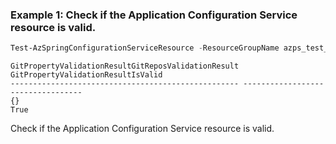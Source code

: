 ### Example 1: Check if the Application Configuration Service resource is valid.
```powershell
Test-AzSpringConfigurationServiceResource -ResourceGroupName azps_test_group_spring -ServiceName azps-spring-01 -ConfigurationServiceName default
```

```output
GitPropertyValidationResultGitReposValidationResult GitPropertyValidationResultIsValid
--------------------------------------------------- ----------------------------------
{}                                                                                True
```

Check if the Application Configuration Service resource is valid.
